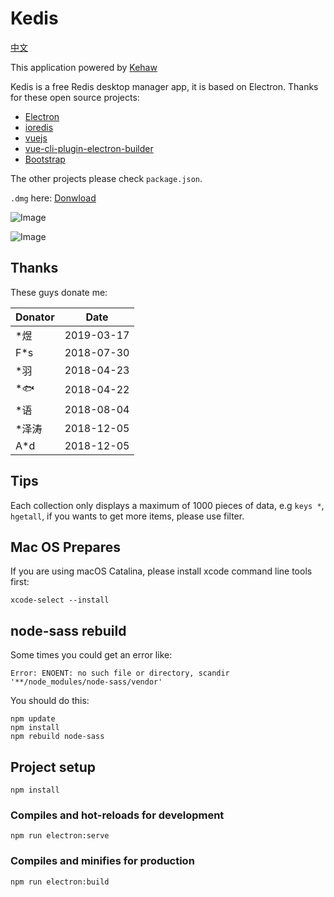 # Kedis

[中文](https://github.com/uniorder/kedis/blob/master/README_CN.md)

This application powered by [Kehaw](http://www.kehaw.com)

Kedis is a free Redis desktop manager app, it is based on Electron. Thanks for these open source projects:

- [Electron](https://electronjs.org/)
- [ioredis](https://github.com/luin/ioredis)
- [vuejs](https://github.com/vuejs/vue)
- [vue-cli-plugin-electron-builder](https://github.com/nklayman/vue-cli-plugin-electron-builder)
- [Bootstrap](https://getbootstrap.com/)

The other projects please check `package.json`.

`.dmg` here: [Donwload](https://gitee.com/kehaw9818/Kedis/attach_files/294751/download)

![Image](https://raw.githubusercontent.com/uniorder/kedis/master/screen-shot/1.png "Screen shot 1")

![Image](https://raw.githubusercontent.com/uniorder/kedis/master/screen-shot/2.png "Screen shot 2")

## Thanks

These guys donate me:

| Donator | Date       |
| ------- | ---------- |
| \*煜    | 2019-03-17 |
| F\*s    | 2018-07-30 |
| \*羽    | 2018-04-23 |
| \*🐟    | 2018-04-22 |
| \*语    | 2018-08-04 |
| \*泽涛  | 2018-12-05 |
| A\*d    | 2018-12-05 |

## Tips

Each collection only displays a maximum of 1000 pieces of data, e.g `keys *`, `hgetall`, if you wants to get more items, please use filter.

## Mac OS Prepares

If you are using macOS Catalina, please install xcode command line tools first:

```
xcode-select --install
```

## node-sass rebuild

Some times you could get an error like:

```
Error: ENOENT: no such file or directory, scandir '**/node_modules/node-sass/vendor'
```

You should do this:

```
npm update
npm install
npm rebuild node-sass
```

## Project setup

```
npm install
```

### Compiles and hot-reloads for development

```
npm run electron:serve
```

### Compiles and minifies for production

```
npm run electron:build
```

